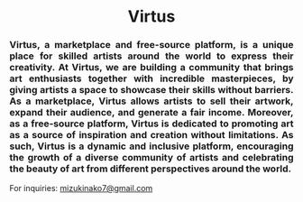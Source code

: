 <h1 align="center">
  Virtus
</h1>

<h3 align="justify">
Virtus, a marketplace and free-source platform, is a unique place for skilled artists around the world to express their creativity. At Virtus, we are building a community that brings art enthusiasts together with incredible masterpieces, by giving artists a space to showcase their skills without barriers. As a marketplace, Virtus allows artists to sell their artwork, expand their audience, and generate a fair income. Moreover, as a free-source platform, Virtus is dedicated to promoting art as a source of inspiration and creation without limitations. As such, Virtus is a dynamic and inclusive platform, encouraging the growth of a diverse community of artists and celebrating the beauty of art from different perspectives around the world.
</h3>

For inquiries: mizukinako7@gmail.com
